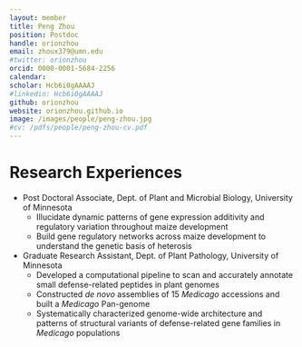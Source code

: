 ```yaml
---
layout: member
title: Peng Zhou
position: Postdoc
handle: orionzhou
email: zhoux379@umn.edu
#twitter: orionzhou
orcid: 0000-0001-5684-2256
calendar: 
scholar: Hcb6i0gAAAAJ
#linkedin: Hcb6i0gAAAAJ
github: orionzhou
website: orionzhou.github.io
image: /images/people/peng-zhou.jpg
#cv: /pdfs/people/peng-zhou-cv.pdf
---
```


# Research Experiences
* Post Doctoral Associate, Dept. of Plant and Microbial Biology, University of Minnesota
  * Illucidate dynamic patterns of gene expression additivity and regulatory variation throughout maize development
  * Build gene regulatory networks across maize development to understand the genetic basis of heterosis
* Graduate Research Assistant, Dept. of Plant Pathology, University of Minnesota
  * Developed a computational pipeline to scan and accurately annotate small defense-related peptides in plant genomes
  * Constructed *de novo* assemblies of 15 *Medicago* accessions and built a *Medicago* Pan-genome
  * Systematically characterized genome-wide architecture and patterns of structural variants of defense-related gene families in *Medicago* populations

